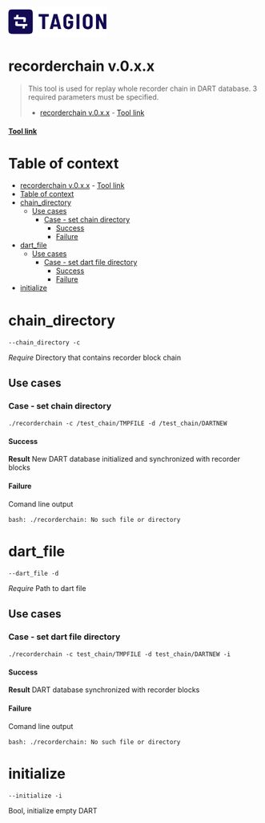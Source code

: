 <a href="https://tagion.org"><img alt="tagion logo" src="https://github.com/tagion/resources/raw/master/branding/logomark.svg?sanitize=true" alt="tagion.org" height="60"></a>
# recorderchain v.0.x.x
> This tool is used for replay whole recorder chain in DART database. 3 required parameters must be specified.
>- [recorderchain v.0.x.x](#recorderchain-v0xx)
      - [Tool link](#tool-link)
#### [Tool link](https://github.com/tagion/tagion/tree/release/src/bin-boot)

# Table of context
- [recorderchain v.0.x.x](#recorderchain-v0xx)
      - [Tool link](#tool-link)
- [Table of context](#table-of-context)
- [chain_directory](#chain_directory)
  - [Use cases](#use-cases)
    - [Case - set chain directory](#case---set-chain-directory)
      - [Success](#success)
      - [Failure](#failure)
- [dart_file](#dart_file)
  - [Use cases](#use-cases-1)
    - [Case - set dart file directory](#case---set-dart-file-directory)
      - [Success](#success-1)
      - [Failure](#failure-1)
- [initialize](#initialize)

# chain_directory
```
--chain_directory -c
```
*Require* 
Directory that contains recorder block chain

## Use cases
### Case - set chain directory
```
./recorderchain -c /test_chain/TMPFILE -d /test_chain/DARTNEW
```
#### Success
**Result**
New DART database initialized and synchronized with recorder blocks

#### Failure
Comand line output
```
bash: ./recorderchain: No such file or directory
```

# dart_file
```
--dart_file -d
```
*Require* 
Path to dart file

## Use cases
### Case - set dart file directory
```
./recorderchain -c test_chain/TMPFILE -d test_chain/DARTNEW -i
```
#### Success
**Result**
DART database synchronized with recorder blocks

#### Failure
Comand line output
```
bash: ./recorderchain: No such file or directory
```

# initialize
```
--initialize -i
```
Bool, initialize empty DART